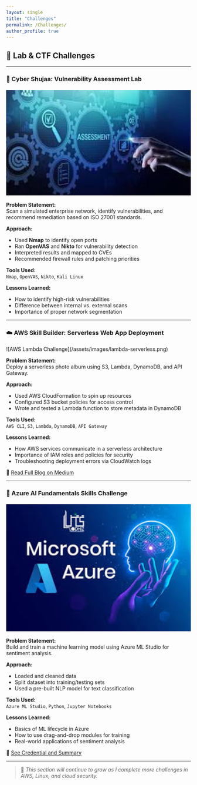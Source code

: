 ```yaml
---
layout: single
title: "Challenges"
permalink: /Challenges/
author_profile: true
---
```


## 🧪 Lab & CTF Challenges

---

### 🔐 Cyber Shujaa: Vulnerability Assessment Lab

<div style="margin-top: 20px;">
<img src="/assets/images/vuln-assessment.jpeg" alt="Vulnerability Assessment Lab" width="1000px"/>
</div>

**Problem Statement:**  
Scan a simulated enterprise network, identify vulnerabilities, and recommend remediation based on ISO 27001 standards.

**Approach:**  
- Used **Nmap** to identify open ports  
- Ran **OpenVAS** and **Nikto** for vulnerability detection  
- Interpreted results and mapped to CVEs  
- Recommended firewall rules and patching priorities

**Tools Used:**  
`Nmap`, `OpenVAS`, `Nikto`, `Kali Linux`

**Lessons Learned:**  
- How to identify high-risk vulnerabilities  
- Difference between internal vs. external scans  
- Importance of proper network segmentation

---

### ☁️ AWS Skill Builder: Serverless Web App Deployment

<div style="margin-top: 20px;">
![AWS Lambda Challenge](/assets/images/lambda-serverless.png)
</div>

**Problem Statement:**  
Deploy a serverless photo album using S3, Lambda, DynamoDB, and API Gateway.

**Approach:**  
- Used AWS CloudFormation to spin up resources  
- Configured S3 bucket policies for access control  
- Wrote and tested a Lambda function to store metadata in DynamoDB

**Tools Used:**  
`AWS CLI`, `S3`, `Lambda`, `DynamoDB`, `API Gateway`

**Lessons Learned:**  
- How AWS services communicate in a serverless architecture  
- Importance of IAM roles and policies for security  
- Troubleshooting deployment errors via CloudWatch logs

🔗 [Read Full Blog on Medium](https://medium.com/@jageroteddy/deploying-a-serverless-application-using-aws-lambda-api-gateway-and-dynamo-db-e2557d6b187f)

---

### 🧠 Azure AI Fundamentals Skills Challenge

<div style="margin-top: 20px;">
<img src="/assets/images/azure-ai.jpeg" alt="Azure AI Fundamentals Screenshot" width="1000px"/>
</div>

**Problem Statement:**  
Build and train a machine learning model using Azure ML Studio for sentiment analysis.

**Approach:**  
- Loaded and cleaned data  
- Split dataset into training/testing sets  
- Used a pre-built NLP model for text classification

**Tools Used:**  
`Azure ML Studio`, `Python`, `Jupyter Notebooks`

**Lessons Learned:**  
- Basics of ML lifecycle in Azure  
- How to use drag-and-drop modules for training  
- Real-world applications of sentiment analysis

🔗 [See Credential and Summary](https://learn.microsoft.com/api/achievements/share/en-us/TeddyJagero-9474/CNFQJMK9?sharingId=6C79E1927CF270E0)

---

> 🚧 _This section will continue to grow as I complete more challenges in AWS, Linux, and cloud security._
